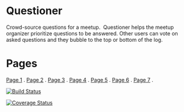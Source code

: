 # Questioner
Crowd-source questions for a meetup. ​ Questioner​​ helps the meetup organizer prioritize questions to be answered. Other users can vote on asked questions and they bubble to the top or bottom of the log.

# Pages

[Page 1](https://shegsdev.github.io/Questioner/UI/views/login.html) .
[Page 2](https://shegsdev.github.io/Questioner/UI/views/register.html) .
[Page 3](https://shegsdev.github.io/Questioner/UI/views/meetup.html) .
[Page 4](https://shegsdev.github.io/Questioner/UI/views/profile.html) .
[Page 5](https://shegsdev.github.io/Questioner/UI/views/comment.html) .
[Page 6](https://shegsdev.github.io/Questioner/UI/views/admin.html) .
[Page 7](https://shegsdev.github.io/Questioner/UI/views/addnew.html) .


[![Build Status](https://travis-ci.com/Shegsdev/Questioner.svg?branch=CI)](https://travis-ci.com/Shegsdev/Questioner)

[![Coverage Status](https://coveralls.io/repos/github/Shegsdev/Questioner/badge.svg?branch=coverage)](https://coveralls.io/github/Shegsdev/Questioner?branch=coverage)
